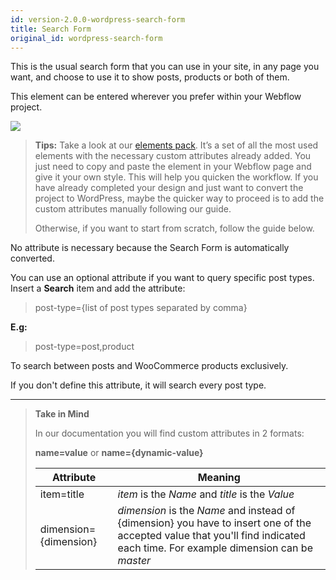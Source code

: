```yaml
---
id: version-2.0.0-wordpress-search-form
title: Search Form
original_id: wordpress-search-form
---
```

This is the usual search form that you can use in your site, in any page you want, and choose to use it to show posts, products or both of them.

This element can be entered wherever you prefer within your Webflow project.

![](assets/search-form.png)

> **Tips:**
> Take a look at our [elements pack](https://webflow.com/website/webflow-to-wordpress-elements-pack). It’s a set of all the most used elements with the necessary custom attributes already added. You just need to copy and paste the element in your Webflow page and give it your own style. This will help you quicken the workflow. If you have already completed your design and just want to convert the project to WordPress, maybe the quicker way to proceed is to add the custom attributes manually following our guide.
>
> Otherwise, if you want to start from scratch, follow the guide below.

No attribute is necessary because the Search Form is automatically converted. 

You can use an optional attribute if you want to query specific post types. 
Insert a **Search** item and add the attribute:

> post-type={list of post types separated by comma}

**E.g:** 
> post-type=post,product

To search between posts and WooCommerce products exclusively. 

If you don't define this attribute, it will search every post type.



---------
> **Take in Mind**
>
> In our documentation you will find custom attributes in 2 formats:
>
> **name=value** or **name={dynamic-value}**
>
>
> **Attribute**             | **Meaning** | 
> -------------             | --------------- |
> | item=title              | *item* is the *Name* and *title* is the *Value* |
> | dimension={dimension}   | *dimension* is the *Name* and instead of {dimension} you have to insert one of the accepted value that you'll find indicated each time. For example dimension can be *master*|